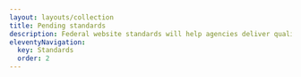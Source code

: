 ```yaml
---
layout: layouts/collection
title: Pending standards
description: Federal website standards will help agencies deliver quality, consistent digital experiences. Find standards that are required for federal sites.
eleventyNavigation:
  key: Standards
  order: 2
---
```



